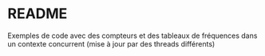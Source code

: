 # README

Exemples de code avec des compteurs et des tableaux de fréquences dans un contexte concurrent (mise à jour par des threads différents)
